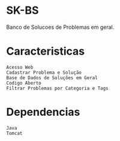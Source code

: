 # SK-BS
Banco de Solucoes de Problemas em geral.

# Caracteristicas
    Acesso Web
    Cadastrar Problema e Solução
    Base de Dados de Soluções em Geral
    Codigo Aberto
    Filtrar Problemas por Categoria e Tags
    

# Dependencias
    Java
    Tomcat

